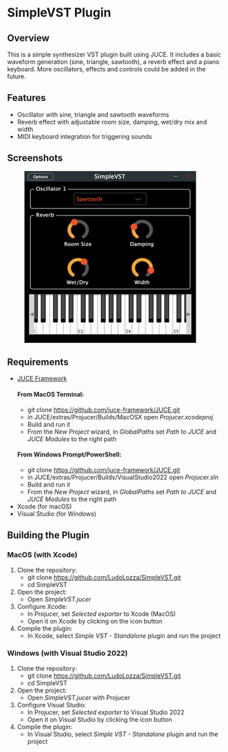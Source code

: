 # SimpleVST Plugin

## Overview
This is a simple synthesizer VST plugin built using JUCE. It includes a basic waveform generation (sine, triangle, sawtooth), a reverb effect and a piano keyboard. More oscillators, effects and controls could be added in the future.

## Features
- Oscillator with sine, triangle and sawtooth waveforms
- Reverb effect with adjustable room size, damping, wet/dry mix and width
- MIDI keyboard integration for triggering sounds

## Screenshots
<figure>
      <img src="assets/screenshots/SimpleVST.png" alt="SimpleVST image" width="400" height="400">
</figure>

## Requirements
- [JUCE Framework](https://juce.com/get-juce)
  #### From MacOS Terminal:
    - git clone https://github.com/juce-framework/JUCE.git
    - in JUCE/extras/Projucer/Builds/MacOSX open _Projucer.xcodeproj_
    - Build and run it
    - From the _New Project_ wizard, in _GlobalPaths_ set _Path to JUCE_ and _JUCE Modules_ to the right path
  #### From Windows Prompt/PowerShell:
    - git clone https://github.com/juce-framework/JUCE.git
    - in JUCE/extras/Projucer/Builds/VisualStudio2022 open _Projucer.sln_
    - Build and run it
    - From the _New Project_ wizard, in _GlobalPaths_ set _Path to JUCE_ and _JUCE Modules_ to the right path
- Xcode (for macOS)
- Visual Studio (for Windows)

## Building the Plugin

### MacOS (with Xcode)
1. Clone the repository:
    - git clone https://github.com/LudoLozza/SimpleVST.git<br>
    - cd SimpleVST
2. Open the project:
    - Open _SimpleVST.jucer_
3. Configure Xcode:
    - In Projucer, set _Selected exporter_ to Xcode (MacOS)
    - Open it on Xcode by clicking on the icon button
4. Compile the plugin:
    - In Xcode, select _Simple VST - Standalone_ plugin and run the project
  
### Windows (with Visual Studio 2022)
1. Clone the repository:
    - git clone https://github.com/LudoLozza/SimpleVST.git<br>
    - cd SimpleVST
2. Open the project:
    - Open _SimpleVST.jucer_ with Projucer
3. Configure Visual Studio:
    - In Projucer, set _Selected exporter_ to Visual Studio 2022
    - Open it on Visual Studio by clicking the icon button
4. Compile the plugin:
    - In Visual Studio, select _Simple VST - Standalone_ plugin and run the project
    
    
    
